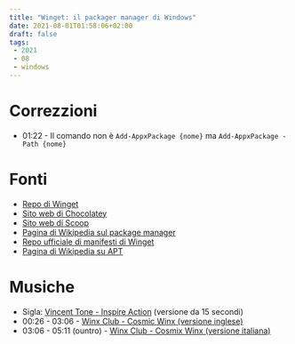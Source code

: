 ```yaml
---
title: "Winget: il packager manager di Windows"
date: 2021-08-01T01:58:06+02:00
draft: false
tags:
 - 2021
 - 08
 - windows
---
```


# Correzzioni

+ 01:22 - Il comando non è `Add-AppxPackage {nome}` ma `Add-AppxPackage -Path {nome}`

# Fonti

+ [Repo di Winget](https://github.com/microsoft/winget-cli)
+ [Sito web di Chocolatey](https://chocolatey.org/)
+ [Sito web di Scoop](https://scoop.sh/)
+ [Pagina di Wikipedia sul package manager](https://en.wikipedia.org/wiki/Package_manager)
+ [Repo ufficiale di manifesti di Winget](https://github.com/microsoft/winget-pkgs)
+ [Pagina di Wikipedia su APT](https://www.wikiwand.com/en/APT_(software))

# Musiche

+ Sigla: [Vincent Tone - Inspire Action](https://www.premiumbeat.com/royalty-free-tracks/inspire-action) (versione da 15 secondi)
+ 00:26 - 03:06 - [Winx Club - Cosmic Winx (versione inglese)](https://www.youtube.com/watch?v=PtnSOFdsSo8)
+ 03:06 - 05:11 (ountro) - [Winx Club - Cosmix Winx (versione italiana)](https://www.youtube.com/watch?v=7uJJppB5Wno)
  
  
